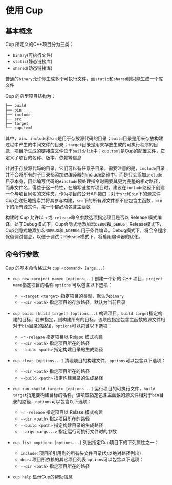 # 使用 Cup

## 基本概念
Cup 所定义的C++项目分为三类：
+ `binary`(可执行文件)
+ `static`(静态链接库)
+ `shared`(动态链接库)

普通的`binary`允许你生成多个可执行文件，而`static`和`shared`则只能生成一个库文件

Cup 的典型项目结构为：
```
├── build
├── bin
├── include
├── src
├── target
└── cup.toml
```
其中，`bin`、`include`和`src`是用于存放源代码的目录；`build`目录是用来存放构建过程中产生的中间文件的目录；`target`目录是用来存放生成的可执行程序的目录，项目所生成的链接库文件位于`build/lib`中；`cup.toml`是Cup的配置文件，它定义了项目的名称、版本、依赖等信息

针对于存放源代码的目录，它们可以有任意子目录，需要注意的是，`include`目录并不会将所有的子目录都添加进编译器的include路径中，而是只会添加`include`目录本身，因此编写代码的`#include`预处理指令时需要其更为完整的相对路径，而非文件名，得益于这一特性，在编写链接库项目时，建议在`include`路径下创建一个与项目同名的文件夹，作为项目的公开API接口；对于`src`和`bin`下的源文件Cup会递归地搜索并将其参与构建，`src`下的所有源文件都不应包含主函数，`bin`下的所有源文件，每一个都必须包含主函数

构建时 Cup 允许以`-r`或`-release`命令参数选项指定项目是否以 Release 模式编译，处于Debug模式下，Cup会隐式地添加宏`DEBUG`和`_DEBUG`；Release模式下，Cup会隐式地添加宏`NDEBUG`和`_NDEBUG`,用于条件编译。Debug模式下，将会令程序保留调试信息，以便于调试；Release模式下，将启用编译器的优化。

## 命令行参数

Cup 的基本命令格式为 `cup <command> [args...]`

+ `cup new <project name> [options...]`
创建一个新的 C++ 项目，`project name`指定项目的名称
`options` 可以包含以下选项：
    + `--target <target>` 指定项目的类型，默认为`binary`
    + `--dir <path>` 指定项目的存放路径，默认为当前目录

+ `cup build [build target] [options...]`
构建项目，`build target`指定构建的目标，若未指定，则构建所有的目标，该项应指定包含主函数的源文件相对于`bin`目录的路径，`options`可以包含以下选项：
    + `-r` `-release` 指定项目以 Relase 模式构建
    + `--dir <path>` 指定项目所在的路径
    + `--build <path>` 指定构建目录的生成路径

+ `cup clean [options...]`
清理项目的构建文件，`options`可以包含以下选项：
    + `--dir <path>` 指定项目所在的路径
    + `--build <path>` 指定构建目录的生成路径

+ `cup run <build target> [options...]`
运行项目的可执行文件，`build target`指定要构建目标的名称，该项应指定包含主函数的源文件相对于`bin`目录的路径，`options`可以包含以下选项：
    + `-r` `-release` 指定项目以 Relase 模式构建
    + `--dir <path>` 指定项目所在的路径
    + `--build <path>` 指定构建目录的生成路径
    + `--args <args...>` 指定运行可执行文件时的参数

+ `cup list <option> [options...]`
列出指定Cup项目下的下列属性之一：
    + `include`: 项目所引用到的所有头文件目录(均以绝对路径列出)
    + `deps`: 项目所依赖的其它项目列表
`options`可以包含以下选项：
    + `--dir <path>` 指定项目所在的路径

+ `cup help`
显示Cup的帮助信息